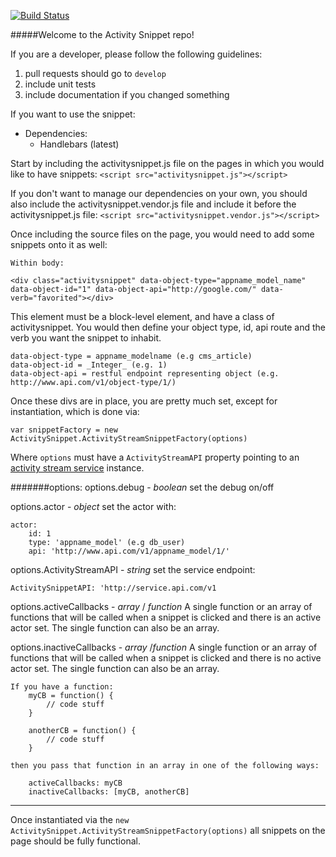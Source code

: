 [![Build Status](https://travis-ci.org/natgeo/modules-activitysnippet.png)](https://travis-ci.org/natgeo/modules-activitysnippet)

#####Welcome to the Activity Snippet repo!

If you are a developer, please follow the following guidelines:

1. pull requests should go to `develop`
2. include unit tests
3. include documentation if you changed something

If you want to use the snippet:

* Dependencies:
    * Handlebars (latest)

Start by including the activitysnippet.js file on the pages in which you would like to have snippets:
`<script src="activitysnippet.js"></script>`

If you don't want to manage our dependencies on your own, you should also include the activitysnippet.vendor.js file and include it before the activitysnippet.js file:
`<script src="activitysnippet.vendor.js"></script>`

Once including the source files on the page, you would need to add some snippets onto it as well:

    Within body:

    <div class="activitysnippet" data-object-type="appname_model_name" data-object-id="1" data-object-api="http://google.com/" data-verb="favorited"></div>

This element must be a block-level element, and have a class of activitysnippet. You would then define your object type, id, api route and the verb you want the snippet to inhabit.

    data-object-type = appname_modelname (e.g cms_article)
    data-object-id = _Integer_ (e.g. 1)
    data-object-api = restful endpoint representing object (e.g. http://www.api.com/v1/object-type/1/)

Once these divs are in place, you are pretty much set, except for instantiation, which is done via:

    var snippetFactory = new ActivitySnippet.ActivityStreamSnippetFactory(options)

Where `options` must have a `ActivityStreamAPI` property pointing to an [activity stream service](https://github.com/natgeo/activitystreams) instance.

#######options:
options.debug - _boolean_ set the debug on/off

options.actor - _object_ set the actor with:

    actor:
    	id: 1
        type: 'appname_model' (e.g db_user)
        api: 'http://www.api.com/v1/appname_model/1/'

options.ActivityStreamAPI - _string_ set the service endpoint:

    ActivitySnippetAPI: 'http://service.api.com/v1

options.activeCallbacks - _array_ / _function_ A single function or an array of functions that will be called when a snippet is clicked and there is an active actor set.  The single function can also be an array.

options.inactiveCallbacks - _array_ /_function_ A single function or an array of functions that will be called when a snippet is clicked and there is no active actor set.  The single function can also be an array.

    If you have a function:
        myCB = function() {
            // code stuff
        }

        anotherCB = function() {
            // code stuff
        }

    then you pass that function in an array in one of the following ways:

        activeCallbacks: myCB
        inactiveCallbacks: [myCB, anotherCB]

---

Once instantiated via the `new ActivitySnippet.ActivityStreamSnippetFactory(options)` all snippets on the page should be fully functional.

